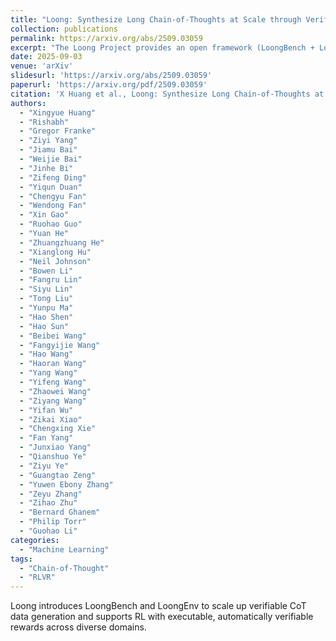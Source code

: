 ```yaml
---
title: "Loong: Synthesize Long Chain-of-Thoughts at Scale through Verifiers"
collection: publications
permalink: https://arxiv.org/abs/2509.03059
excerpt: "The Loong Project provides an open framework (LoongBench + LoongEnv) to generate and verify synthetic CoT data across many domains, enabling RL with verifiable rewards."
date: 2025-09-03
venue: 'arXiv'
slidesurl: 'https://arxiv.org/abs/2509.03059'
paperurl: 'https://arxiv.org/pdf/2509.03059'
citation: 'X Huang et al., Loong: Synthesize Long Chain-of-Thoughts at Scale through Verifiers, arXiv:2509.03059, 2025'
authors:
  - "Xingyue Huang"
  - "Rishabh"
  - "Gregor Franke"
  - "Ziyi Yang"
  - "Jiamu Bai"
  - "Weijie Bai"
  - "Jinhe Bi"
  - "Zifeng Ding"
  - "Yiqun Duan"
  - "Chengyu Fan"
  - "Wendong Fan"
  - "Xin Gao"
  - "Ruohao Guo"
  - "Yuan He"
  - "Zhuangzhuang He"
  - "Xianglong Hu"
  - "Neil Johnson"
  - "Bowen Li"
  - "Fangru Lin"
  - "Siyu Lin"
  - "Tong Liu"
  - "Yunpu Ma"
  - "Hao Shen"
  - "Hao Sun"
  - "Beibei Wang"
  - "Fangyijie Wang"
  - "Hao Wang"
  - "Haoran Wang"
  - "Yang Wang"
  - "Yifeng Wang"
  - "Zhaowei Wang"
  - "Ziyang Wang"
  - "Yifan Wu"
  - "Zikai Xiao"
  - "Chengxing Xie"
  - "Fan Yang"
  - "Junxiao Yang"
  - "Qianshuo Ye"
  - "Ziyu Ye"
  - "Guangtao Zeng"
  - "Yuwen Ebony Zhang"
  - "Zeyu Zhang"
  - "Zihao Zhu"
  - "Bernard Ghanem"
  - "Philip Torr"
  - "Guohao Li"
categories:
  - "Machine Learning"
tags:
  - "Chain-of-Thought"
  - "RLVR"
---
```


Loong introduces LoongBench and LoongEnv to scale up verifiable CoT data generation and supports RL with executable, automatically verifiable rewards across diverse domains.


